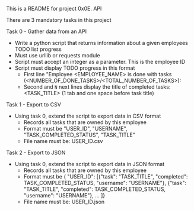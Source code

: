 This is a README for project 0x0E. API

There are 3 mandatory tasks in this project

Task 0 - Gather data from an API
 - Write a python script that returns information about a given employees TODO
 list progress
 - Must use urllib or requests module
 - Script must accept an integer as a parameter. This is the employee ID
 - Script must display TODO progress in this format
    - First line "Employee <EMPLOYEE_NAME> is done with tasks
    (<NUMBER_OF_DONE_TASKS>/<TOTAL_NUMBER_OF_TASKS>):
    - Second and `N` next lines display the title of completed tasks: 
         <TASK_TITLE> (1 tab and one space before task title)

Task 1 - Export to CSV
 - Using task 0, extend the script to export data in CSV format
    - Records all tasks that are owned by this employee
    - Format must be "USER_ID", "USERNAME", "TASK_COMPLETED_STATUS",
    "TASK_TITLE"
    - File name must be: USER_ID.csv

Task 2 - Export to JSON
 - Using task 0, extend the script to export data in JSON format
    - Records all tasks that are owned by this employee
    - Format must be { "USER_ID": [{"task": "TASK_TITLE",
    "completed": TASK_COMPLETED_STATUS, "username": "USERNAME"},
    {"task": "TASK_TITLE", "completed": TASK_COMPLETED_STATUS,
    "username": "USERNAME"}, ... ]}
    - File name must be: USER_ID.json
